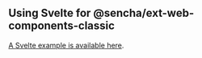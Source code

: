 ## Using Svelte for @sencha/ext-web-components-classic

[A Svelte example is available here](https://github.com/sencha/ext-web-components/tree/ext-web-components-7.1.1/packages/ext-web-components-boilerplate-svelte).
